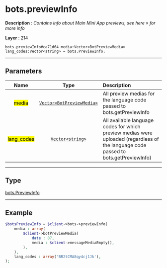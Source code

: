 # bots.previewInfo

**Description** : *Contains info about Main Mini App previews, see here &raquo; for more info*

**Layer** : 214

```tl
bots.previewInfo#ca71d64 media:Vector<BotPreviewMedia> lang_codes:Vector<string> = bots.PreviewInfo;
```

---

## Parameters

| Name | Type | Description |
| :---: | :---: | :--- |
| <mark>media</mark> | [`Vector<BotPreviewMedia>`](type/BotPreviewMedia) | All preview medias for the language code passed to bots.getPreviewInfo |
| <mark>lang_codes</mark> | [`Vector<string>`](type/string) | All available language codes for which preview medias were uploaded (regardless of the language code passed to bots.getPreviewInfo) |

---

## Type

[bots.PreviewInfo](type/bots.PreviewInfo)

---

## Example

```php
$botsPreviewInfo = $client->bots->previewInfo(
	media : array(
		$client->botPreviewMedia(
			date : 87,
			media : $client->messageMediaEmpty(),
		),
	),
	lang_codes : array('BR2tCMA8qy4cj1Jk'),
);
```